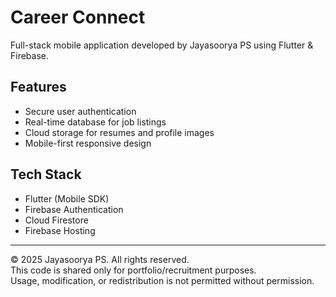 # Career Connect

Full-stack mobile application developed by Jayasoorya PS using Flutter & Firebase.

## Features
- Secure user authentication
- Real-time database for job listings
- Cloud storage for resumes and profile images
- Mobile-first responsive design

## Tech Stack
- Flutter (Mobile SDK)
- Firebase Authentication
- Cloud Firestore
- Firebase Hosting


---

© 2025 Jayasoorya PS. All rights reserved.  
This code is shared only for portfolio/recruitment purposes.  
Usage, modification, or redistribution is not permitted without permission.
